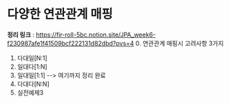 # 다양한 연관관계 매핑
**정리 링크** : https://fir-roll-5bc.notion.site/JPA_week6-f230987afe1f41509bcf222131d82dbd?pvs=4
0. 연관관계 매핑시 고려사항 3가지
1. 다대일[N:1]
2. 일대다[1:N]
3. 일대일[1:1] --> 여기까지 정리 완료 
4. 다대다[N:N]
5. 실전예제3 